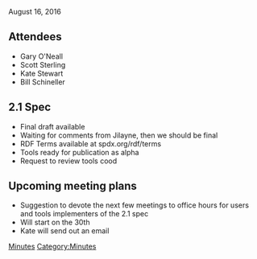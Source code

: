 August 16, 2016

## Attendees

  - Gary O'Neall
  - Scott Sterling
  - Kate Stewart
  - Bill Schineller

## 2.1 Spec

  - Final draft available
  - Waiting for comments from Jilayne, then we should be final
  - RDF Terms available at spdx.org/rdf/terms
  - Tools ready for publication as alpha
  - Request to review tools cood

## Upcoming meeting plans

  - Suggestion to devote the next few meetings to office hours for users
    and tools implementers of the 2.1 spec
  - Will start on the 30th
  - Kate will send out an email

[Minutes](Category:Technical "wikilink")
[Category:Minutes](Category:Minutes "wikilink")

